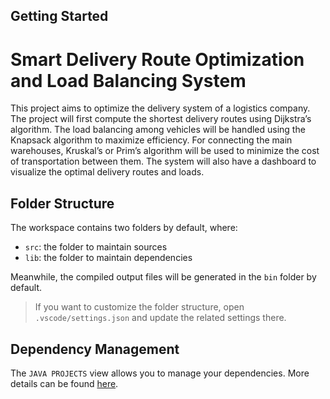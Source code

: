## Getting Started
# Smart Delivery Route Optimization and Load Balancing System
This project aims to optimize the delivery system of a logistics company. The
project will first compute the shortest delivery routes using Dijkstra’s
algorithm. The load balancing among vehicles will be handled using the
Knapsack algorithm to maximize efficiency. For connecting the main
warehouses, Kruskal’s or Prim’s algorithm will be used to minimize the cost of
transportation between them. The system will also have a dashboard to
visualize the optimal delivery routes and loads.

## Folder Structure

The workspace contains two folders by default, where:

- `src`: the folder to maintain sources
- `lib`: the folder to maintain dependencies

Meanwhile, the compiled output files will be generated in the `bin` folder by default.

> If you want to customize the folder structure, open `.vscode/settings.json` and update the related settings there.

## Dependency Management

The `JAVA PROJECTS` view allows you to manage your dependencies. More details can be found [here](https://github.com/microsoft/vscode-java-dependency#manage-dependencies).

